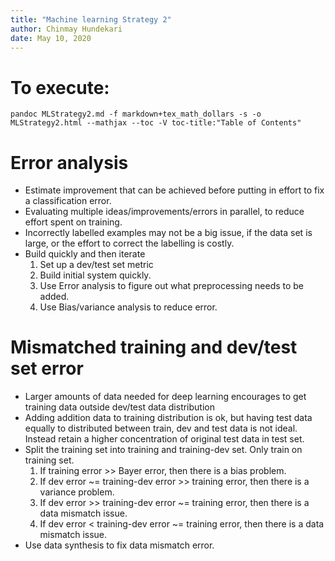 ```yaml
---
title: "Machine learning Strategy 2"
author: Chinmay Hundekari
date: May 10, 2020
---
```


# To execute:
~~~~
pandoc MLStrategy2.md -f markdown+tex_math_dollars -s -o MLStrategy2.html --mathjax --toc -V toc-title:"Table of Contents"
~~~~

# Error analysis
* Estimate improvement that can be achieved before putting in effort to fix a classification error.
* Evaluating multiple ideas/improvements/errors in parallel, to reduce effort spent on training.
* Incorrectly labelled examples may not be a big issue, if the data set is large, or the effort to correct the labelling is costly. 
* Build quickly and then iterate
    1. Set up a dev/test set metric
    2. Build initial system quickly.
    3. Use Error analysis to figure out what preprocessing needs to be added.
    4. Use Bias/variance analysis to reduce error.

# Mismatched training and dev/test set error
* Larger amounts of data needed for deep learning encourages to get training data outside dev/test data distribution
* Adding addition data to training distribution is ok, but having test data equally to distributed between train, dev and test data is not ideal. Instead retain a higher concentration of original test data in test set.
* Split the training set into training and training-dev set. Only train on training set. 
    1. If training error >> Bayer error, then there is a bias problem. 
    2. If dev error ~= training-dev error >> training error, then there is a variance problem. 
    3. If dev error >> training-dev error ~= training error, then there is a data mismatch issue.
    4. If dev error < training-dev error ~= training error, then there is a data mismatch issue.
* Use data synthesis to fix data mismatch error.

